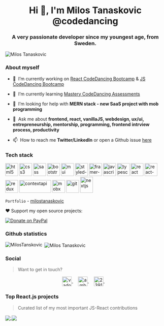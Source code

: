 <!--
### Hi there 👋


**MilosTanaskovic/MilosTanaskovic** is a ✨ _special_ ✨ repository because its `README.md` (this file) appears on your GitHub profile.

Here are some ideas to get you started:

- 🔭 I’m currently working on ...
- 🌱 I’m currently learning ...
- 👯 I’m looking to collaborate on ...
- 🤔 I’m looking for help with ...
- 💬 Ask me about ...
- 📫 How to reach me: ...
- 😄 Pronouns: ...
- ⚡ Fun fact: ...

-->

<h1 align="center">Hi 👋, I'm Milos Tanaskovic @codedancing</h1>
<h3 align="center">A very passionate developer since my youngest age, from Sweden.</h3>

<p align="left">
  <img src="https://komarev.com/ghpvc/?username=MilosTanaskovic" alt="Milos Tanaskovic" />
</p>

### About myself

- 🔭&nbsp;&nbsp;I’m currently working on [React CodeDancing Bootcamp](https://github.com/MilosTanaskovic/React-CodeDancing-Bootcamp)
                                        & [JS CodeDancing Bootcamp](https://github.com/MilosTanaskovic/JS-CodeDancing-Bootcamp)

- 🌱&nbsp;&nbsp;I’m currently learning [Mastery CodeDancing Assessments](https://github.com/MilosTanaskovic?tab=projects&type=beta)

- 🤝&nbsp;&nbsp;I’m looking for help with **MERN stack - new SaaS project with mob programming**

- 💬&nbsp;&nbsp;Ask me about **frontend, react, vanillaJS, webdesign, ux/ui, entrepreneurship, mentorship, programming, frontend intrview process, productivity**

- 📫&nbsp;&nbsp;How to reach me **Twitter/LinkedIn** or open a Github issue [here](https://github.com/MilosTanaskovic/WebDesign-CodeDancing-Bootcamp/issues/1)

<!-- > I also happen to be a CTO and co-founder of [Unly](https://unly.org/), a tech company meant to help access higher education for students. -->

### Tech stack

<!-- > [Check out the tech stack we used at Unly (2019)]()-->

<p align="left">
<!--   <img src="https://devicons.github.io/devicon/devicon.git/icons/amazonwebservices/amazonwebservices-original-wordmark.svg" alt="aws" width="40" height="40"/>  -->
  <img src="https://user-images.githubusercontent.com/45362409/161851702-ebe23ed7-5212-4314-bdd8-29874dbf9b10.svg" alt="html5" width="40" height="40"/>
  <img src="https://user-images.githubusercontent.com/45362409/161852314-cac8589e-218c-4a99-8794-e6144ac3d641.svg" alt="css3" width="40" height="40"/>
  <img src="https://user-images.githubusercontent.com/45362409/161852595-d25a43d3-86e2-424d-a476-5c25c74eda0c.svg" alt="sass" width="40" height="40"/>
  
  
  <img src="https://user-images.githubusercontent.com/45362409/161853055-e4c10907-9506-4a31-8850-a68c46ad033d.svg" alt="bootstrap" width="40" height="40"/>
  <img src="https://user-images.githubusercontent.com/45362409/161853852-ef03d371-d380-4633-af78-f759f2e814dc.png" alt="mui" width="40" height="40"/>
  <img src="https://user-images.githubusercontent.com/45362409/161854234-5149d98f-c141-4917-8608-714eae6e40ed.png" alt="styled-components" width="40" height="40"/>
  <img src="https://user-images.githubusercontent.com/45362409/161855947-7054e306-5d9c-42ff-9667-e1bd74fadf1a.png" alt="framer-motion" width="40" height="40"/>
  
  <img src="https://user-images.githubusercontent.com/45362409/161854605-0e9dee0c-7127-40c9-b66f-b881dedb3a0b.svg" alt="javascript" width="40" height="40"/>
  <img src="https://user-images.githubusercontent.com/45362409/161857352-1d2b8f04-3ad5-414f-89ba-2118fa7e27a0.png" alt="typescript" width="40" height="40"/>
  
  <img src="https://user-images.githubusercontent.com/45362409/161854835-a8cb5468-a5cf-4514-afc0-8bfe27e1d0f8.svg" alt="react" width="40" height="40"/>
  <img src="https://user-images.githubusercontent.com/45362409/161855320-114bef93-d7a2-495b-9b79-9f94ad7e6dcb.png" alt="react-router" width="40" height="40"/>
  <img src="https://user-images.githubusercontent.com/45362409/161856598-1f7b7848-c13b-45da-84bd-99b20fc21d18.png" alt="redux" width="40" height="40"/>
  <img src="https://user-images.githubusercontent.com/45362409/161856863-d7eb61d0-5d8b-4831-b30c-56e913301be1.png" alt="contextapi" width="100" height="40"/>
  <img src="https://user-images.githubusercontent.com/45362409/161857170-8398ce97-bf7d-466c-a6b5-f562910560fe.png" alt="mobx" width="40" height="40"/>
<!--   <img src="https://www.vectorlogo.zone/logos/google_cloud/google_cloud-icon.svg" alt="gcp" width="40" height="40"/>  -->
  <img src="https://www.vectorlogo.zone/logos/git-scm/git-scm-icon.svg" alt="git" width="40" height="40"/>  
<!--   <img src="https://www.vectorlogo.zone/logos/jekyllrb/jekyllrb-icon.svg" alt="jekyll" width="40" height="40"/> 
  <img src="https://devicons.github.io/devicon/devicon.git/icons/linux/linux-original.svg" alt="linux" width="40" height="40"/>  -->
  <img src="https://cdn.worldvectorlogo.com/logos/nextjs-3.svg" alt="nextjs" width="40" height="50"/> 
<!--   <img src="https://devicons.github.io/devicon/devicon.git/icons/nodejs/nodejs-original-wordmark.svg" alt="nodejs" width="40" height="40"/>  -->
 
</p>

`Portfolio` - [milostanaskovic](https://milostanaskovic.netlify.app/)

❤️ Support my open source projects:

[![Donate on PayPal](https://img.shields.io/badge/--paypal?label=PayPal&logo=PayPal&style=social)](https://paypal.me/codedancing?locale.x=en_US)


### Github statistics

<p>
  <img align="left" src="https://github-readme-stats.vercel.app/api/top-langs/?username=MilosTanaskovic&layout=compact&hide=php,smarty&bg_color=30,e96443,904e95&title_color=fff&text_color=fff" alt="MilosTanskovic" />&nbsp;<img align="center" src="https://github-readme-stats.vercel.app/api?username=MilosTanaskovic&show_icons=true&count_private=true&show_icons=true&hide=php&bg_color=30,e96443,904e95&title_color=fff&text_color=fff" alt="Milos Tanaskovic" />
</p>

<!-- [![trophy](https://github-profile-trophy.vercel.app/?username=MilosTanaskovic)](https://github.com/MilosTanskovic/github-profile-trophy) -->


### Social

> Want to get in touch?

<p align="center">
<!--   <a href="" target="blank">
    <img align="center" src="https://cdn.jsdelivr.net/npm/simple-icons@3.0.1/icons/dev-dot-to.svg" alt="vadorequest" height="30" width="30" />
  </a>&nbsp;&nbsp;&nbsp; -->
  <a href="https://twitter.com/CodeDancing" target="blank">
    <img align="center" src="https://cdn.jsdelivr.net/npm/simple-icons@3.0.1/icons/twitter.svg" alt="vadorequest" height="30" width="30" />
  </a>&nbsp;&nbsp;&nbsp;
  <a href="https://www.linkedin.com/in/milos-tanaskovic-619742130/" target="blank">
    <img align="center" src="https://cdn.jsdelivr.net/npm/simple-icons@3.0.1/icons/linkedin.svg" alt="ambroise-dhenain" height="30" width="30" />
  </a>&nbsp;&nbsp;&nbsp;
  <a href="https://stackoverflow.com/users/11797438/milos-tanaskovic" target="blank">
    <img align="center" src="https://cdn.jsdelivr.net/npm/simple-icons@3.0.1/icons/stackoverflow.svg" alt="2391795" height="30" width="30" />
  </a>&nbsp;&nbsp;&nbsp;
<!--   <a href="" target="blank">
    <img align="center" src="https://cdn.jsdelivr.net/npm/simple-icons@3.0.1/icons/medium.svg" alt="@vadorequest" height="30" width="30" />
  </a> -->
</p>

### Top React.js projects

> Curated list of my most important JS-React contributions

<a href="https://github.com/MilosTanaskovic/my-portfolio-react">
  <img align="center" src="https://github-readme-stats.vercel.app/api/pin/?username=MilosTanaskovic&repo=my-portfolio-react" />
</a>

<a href="https://github.com/MilosTanaskovic/modern-music-app">
  <img align="center" src="https://github-readme-stats.vercel.app/api/pin/?username=MilosTanaskovic&repo=modern-music-app" />
</a>



<!-- STACKOVERFLOW:END -->
